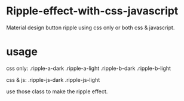 # Ripple-effect-with-css-javascript

Material design button ripple using css only or both css & javascript.

# usage
css only:
.ripple-a-dark
.ripple-a-light
.ripple-b-dark
.ripple-b-light

css & js:
.ripple-js-dark
.ripple-js-light

use those class to make the ripple effect.
